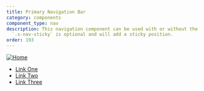 ```yaml
---
title: Primary Navigation Bar
category: components
component_type: nav
description: This navigation component can be used with or without the menu. The class
  `.s-nav-sticky` is optional and will add a sticky position.
order: 193
---
```

<nav class="s-nav s-nav-sticky">
  <a class="s-nav-icon" href="/">
    <img src="https://assets.turing.edu/turing-school-mark-gray.png" alt="Home" />
  </a>
  <ul class="s-nav-menu">
    <li><a href="#">Link One</a></li>
    <li><a href="#">Link Two</a></li>
    <li><a href="#">Link Three</a></li>
  </ul>
</nav>